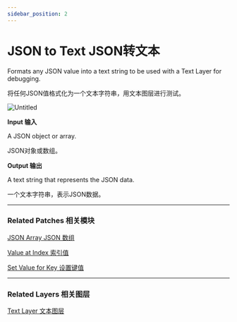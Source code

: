 ```yaml
---
sidebar_position: 2
---
```


# JSON to Text JSON转文本

Formats any JSON value into a text string to be used with a Text Layer for debugging.

将任何JSON值格式化为一个文本字符串，用文本图层进行测试。

![Untitled](https://s3.us-west-2.amazonaws.com/secure.notion-static.com/5940d8cd-c766-4674-b2d3-fb7f7b624f00/Untitled.png?X-Amz-Algorithm=AWS4-HMAC-SHA256&X-Amz-Content-Sha256=UNSIGNED-PAYLOAD&X-Amz-Credential=AKIAT73L2G45EIPT3X45%2F20220602%2Fus-west-2%2Fs3%2Faws4_request&X-Amz-Date=20220602T164708Z&X-Amz-Expires=86400&X-Amz-Signature=819bd186cda727894573738518a3b87925c4c1a34de91ac147d2d75b49dd0165&X-Amz-SignedHeaders=host&response-content-disposition=filename%20%3D%22Untitled.png%22&x-id=GetObject)

**Input 输入**

A JSON object or array.

JSON对象或数组。

**Output 输出**

A text string that represents the JSON data.

一个文本字符串，表示JSON数据。

------

### Related Patches 相关模块

[JSON Array JSON 数组](./JSON%20Array)

[Value at Index 索引值](./Value%20at%20Index)

[Set Value for Key 设置键值](./Set%20Value%20for%20Key)

------

### Related Layers 相关图层

[Text Layer 文本图层](../Layer/Text%20Layer)
